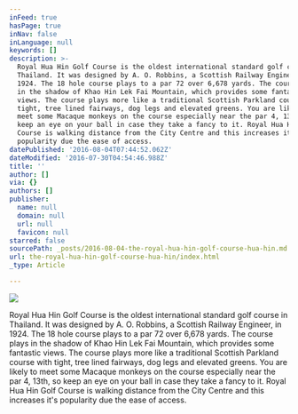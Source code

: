 ```yaml
---
inFeed: true
hasPage: true
inNav: false
inLanguage: null
keywords: []
description: >-
  Royal Hua Hin Golf Course is the oldest international standard golf course in
  Thailand. It was designed by A. O. Robbins, a Scottish Railway Engineer, in
  1924. The 18 hole course plays to a par 72 over 6,678 yards. The course plays
  in the shadow of Khao Hin Lek Fai Mountain, which provides some fantastic
  views. The course plays more like a traditional Scottish Parkland course with
  tight, tree lined fairways, dog legs and elevated greens. You are likely to
  meet some Macaque monkeys on the course especially near the par 4, 13th, so
  keep an eye on your ball in case they take a fancy to it. Royal Hua Hin Golf
  Course is walking distance from the City Centre and this increases it's
  popularity due the ease of access.
datePublished: '2016-08-04T07:44:52.062Z'
dateModified: '2016-07-30T04:54:46.988Z'
title: ''
author: []
via: {}
authors: []
publisher:
  name: null
  domain: null
  url: null
  favicon: null
starred: false
sourcePath: _posts/2016-08-04-the-royal-hua-hin-golf-course-hua-hin.md
url: the-royal-hua-hin-golf-course-hua-hin/index.html
_type: Article

---
```

![](https://the-grid-user-content.s3-us-west-2.amazonaws.com/d4bb33cc-ff9c-4eb0-8a51-6b11a58de8e6.jpg)

Royal Hua Hin Golf Course is the oldest international standard golf course in Thailand. It was designed by A. O. Robbins, a Scottish Railway Engineer, in 1924\. The 18 hole course plays to a par 72 over 6,678 yards. The course plays in the shadow of Khao Hin Lek Fai Mountain, which provides some fantastic views. The course plays more like a traditional Scottish Parkland course with tight, tree lined fairways, dog legs and elevated greens. You are likely to meet some Macaque monkeys on the course especially near the par 4, 13th, so keep an eye on your ball in case they take a fancy to it. Royal Hua Hin Golf Course is walking distance from the City Centre and this increases it's popularity due the ease of access.